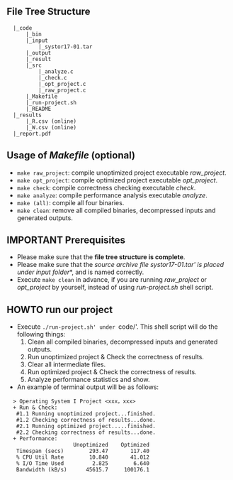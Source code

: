 ## File Tree Structure
```
  |_code
      |_bin
      |_input
          |_systor17-01.tar
      |_output
      |_result
      |_src
          |_analyze.c
          |_check.c
          |_opt_project.c
          |_raw_project.c
      |_Makefile
      |_run-project.sh
      |_README
  |_results
      |_R.csv (online)
      |_W.csv (online)
  |_report.pdf
```

## Usage of *Makefile* (optional)
- ```make raw_project```: compile unoptimized project executable *raw_project*.
- ```make opt_project```: compile optimized project executable *opt_project*.
- ```make check```: compile correctness checking executable *check*.
- ```make analyze```: compile performance analysis executable *analyze*.
- ```make (all)```: compile all four binaries.
- ```make clean```: remove all compiled binaries, decompressed inputs and generated outputs.

## IMPORTANT Prerequisites
- Please make sure that the **file tree structure is complete**.
- Please make sure that the **source archive file *systor17-01.tar*'* is placed under *input* folder**, and is named correctly.
- Execute ```make clean``` in advance, if you are running *raw_project* or *opt_project* by yourself, instead of using *run-project.sh* shell script.

## HOWTO run our project
- Execute `./run-project.sh' under `code/'. This shell script will do the following things:
  1. Clean all compiled binaries, decompressed inputs and generated outputs.
  2. Run unoptimized project & Check the correctness of results.
  3. Clear all intermediate files.
  4. Run optimized project & Check the correctness of results.
  5. Analyze performance statistics and show.
- An example of terminal output will be as follows:
```
  > Operating System I Project <xxx，xxx>
  + Run & Check:
   #1.1 Running unoptimized project...finished.
   #1.2 Checking correctness of results...done.
   #2.1 Running optimized project.....finished.
   #2.2 Checking correctness of results...done.
  + Performance:
                     Unoptimized    Optimized
   Timespan (secs)        293.47       117.40
   % CPU Util Rate        10.840       41.012
   % I/O Time Used         2.825        6.640
   Bandwidth (kB/s)      45615.7     100176.1
```
